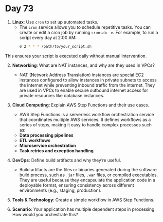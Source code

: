 # Day 73


1. **Linux**: Use `cron` to set up automated tasks.
   - The `cron` service allows you to schedule repetitive tasks. You can create or edit a cron job by running `crontab -e`. For example, to run a script every day at 2:00 AM:  
     ```bash  
     0 2 * * * /path/to/your_script.sh  
     ```  
This ensures your script is executed daily without manual intervention.


2. **Networking**: What are NAT instances, and why are they used in VPCs?
   - NAT (Network Address Translation) instances are special EC2 instances configured to allow instances in private subnets to access the internet while preventing inbound traffic from the internet. They are used in VPCs to enable secure outbound internet access for private resources like database instances.


3. **Cloud Computing**: Explain AWS Step Functions and their use cases.
   * AWS Step Functions is a serverless workflow orchestration service that coordinates multiple AWS services. It defines workflows as a series of steps, making it easy to handle complex processes such as:  
    - **Data processing pipelines**  
    - **ETL workflows**  
    - **Microservice orchestration**  
    - **Task retries and exception handling**


4. **DevOps**: Define build artifacts and why they’re useful.
    - Build artifacts are the files or binaries generated during the software build process, such as `.jar` files, `.war` files, or compiled executables. They are useful because they encapsulate the application code in a deployable format, ensuring consistency across different environments (e.g., staging, production).


5. **Tools & Technology**: Create a simple workflow in AWS Step Functions.

6. **Scenario**: Your application has multiple dependent steps in processing. How would you orchestrate this?


